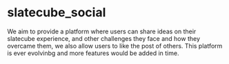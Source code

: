# slatecube_social
We aim to provide a platform where users can share ideas on their slatecube experience, and other challenges they face and how they overcame them, we also allow users to like the post of others. This platform is ever evolvinbg and more features would be added in time.
